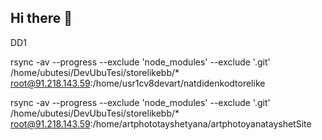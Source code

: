 ## Hi there 👋

<!--
**storelikeBB/storelikebb** is a ✨ _special_ ✨ repository because its `README.md` (this file) appears on your GitHub profile.

Here are some ideas to get you started:

- 🔭 I’m currently working on ...
- 🌱 I’m currently learning ...
- 👯 I’m looking to collaborate on ...
- 🤔 I’m looking for help with ...
- 💬 Ask me about ...
- 📫 How to reach me: ...
- 😄 Pronouns: ...
- ⚡ Fun fact: ...
-->

DD1

rsync -av --progress --exclude 'node_modules' --exclude '.git' /home/ubutesi/DevUbuTesi/storelikebb/* root@91.218.143.59:/home/usr1cv8devart/natdidenkodtorelike

rsync -av --progress --exclude 'node_modules' --exclude '.git' /home/ubutesi/DevUbuTesi/storelikebb/* root@91.218.143.59:/home/artphototayshetyana/artphotoyanatayshetSite
